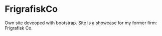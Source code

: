 # FrigrafiskCo
Own site deveoped with bootstrap. Site is a showcase for my former firm: Frigrafisk Co.
